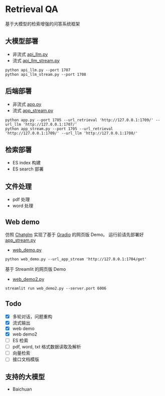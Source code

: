 # Retrieval QA

基于大模型的检索增强的问答系统框架

## 大模型部署

- 非流式
  [api_llm.py](api_llm.py)
- 流式
  [api_llm_stream.py](api_llm_stream.py)

```shell
python api_llm.py --port 1707
python api_llm_stream.py --port 1708
```

## 后端部署

- 非流式
  [app.py](app.py)
- 流式
  [app_stream.py](app_stream.py)

```shell
python app.py --port 1705 --url_retrieval 'http://127.0.0.1:1709/' --url_llm 'http://127.0.0.1:1707/'
python app_stream.py --port 1705 --url_retrieval 'http://127.0.0.1:1709/' --url_llm 'http://127.0.0.1:1708/'
```

## 检索部署

- ES index 构建
- ES search 部署

## 文件处理

- pdf 处理
- word 处理

## Web demo

仿照 [Chatglm](https://github.com/THUDM/ChatGLM-6B) 实现了基于 [Gradio](https://www.gradio.app/) 的网页版 Demo。
运行前请先部署好 [app_stream.py](app_stream.py)

- [web_demo.py](web_demo.py)

```shell
python web_demo.py --url_app_stream 'http://127.0.0.1:1704/get'
```

基于 Streamlit 的网页版 Demo

- [web_demo2.py](web_demo2.py)

```shell
streamlit run web_demo2.py --server.port 6006
```

## Todo

- [x] 多轮对话，问题重构
- [x] 流式输出
- [x] web demo
- [x] web demo2
- [ ] ES 检索
- [ ] pdf, word, txt 格式数据读取及解析
- [ ] 向量检索
- [ ] 接口文档模版

## 支持的大模型

- Baichuan
